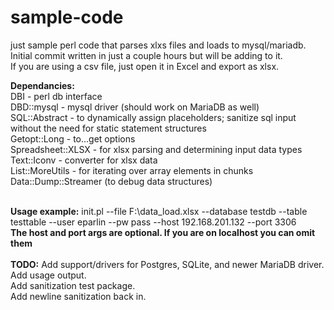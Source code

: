# sample-code
just sample perl code that parses xlxs files and loads to mysql/mariadb. <br>
Initial commit written in just a couple hours but will be adding to it.<br>
If you are using a csv file, just open it in Excel and export as xlsx.<br>

<strong>Dependancies:</strong><br>
 DBI - perl db interface<br>
 DBD::mysql - mysql driver (should work on MariaDB as well)<br>
 SQL::Abstract - to dynamically assign placeholders; sanitize sql input without the need for static statement structures<br>
 Getopt::Long - to...get options<br>
 Spreadsheet::XLSX - for xlsx parsing and determining input data types<br> 
 Text::Iconv - converter for xlsx data<br>
 List::MoreUtils - for iterating over array elements in chunks<br>
 Data::Dump::Streamer (to debug data structures)<br><br>

<strong>Usage example:</strong>
init.pl --file F:\data_load.xlsx --database testdb --table testtable --user eparlin --pw pass --host 192.168.201.132 --port 3306<br>
<strong>The host and port args are optional. If you are on localhost you can omit them</strong><br><br>
<strong>TODO:</strong>
Add support/drivers for Postgres, SQLite, and newer MariaDB driver.<br>
Add usage output.<br>
Add sanitization test package.<br>
Add newline sanitization back in.<br>

